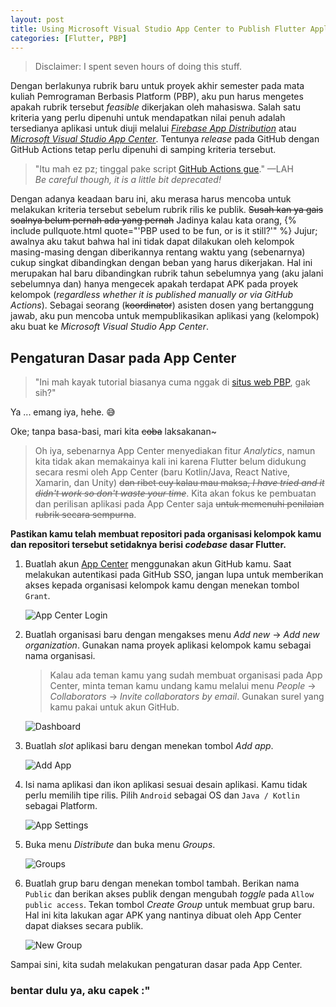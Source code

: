 ```yaml
---
layout: post
title: Using Microsoft Visual Studio App Center to Publish Flutter Applications
categories: [Flutter, PBP]
---
```


> Disclaimer: I spent seven hours of doing this stuff.

Dengan berlakunya rubrik baru untuk proyek akhir semester pada mata kuliah Pemrograman Berbasis Platform (PBP), aku pun harus mengetes apakah rubrik tersebut *feasible* dikerjakan oleh mahasiswa. Salah satu kriteria yang perlu dipenuhi untuk mendapatkan nilai penuh adalah tersedianya aplikasi untuk diuji melalui [*Firebase App Distribution*](https://firebase.google.com/docs/app-distribution) atau [*Microsoft Visual Studio App Center*](https://appcenter.ms/). Tentunya *release* pada GitHub dengan GitHub Actions tetap perlu dipenuhi di samping kriteria tersebut.

> "Itu mah ez pz; tinggal pake script [GitHub Actions gue](https://gist.github.com/determinedguy/68b9a39b49099222f7c4b12eb617c643)." —LAH<br /> *Be careful though, it is a little bit deprecated!*

Dengan adanya keadaan baru ini, aku merasa harus mencoba untuk melakukan kriteria tersebut sebelum rubrik rilis ke publik. ~~Susah kan ya gais soalnya belum pernah ada yang pernah~~ Jadinya kalau kata orang, {% include pullquote.html quote="'PBP used to be fun, or is it still?'" %} Jujur; awalnya aku takut bahwa hal ini tidak dapat dilakukan oleh kelompok masing-masing dengan diberikannya rentang waktu yang (sebenarnya) cukup singkat dibandingkan dengan beban yang harus dikerjakan. Hal ini merupakan hal baru dibandingkan rubrik tahun sebelumnya yang (aku jalani sebelumnya dan) hanya mengecek apakah terdapat APK pada proyek kelompok (*regardless whether it is published manually or via GitHub Actions*). Sebagai seorang (~~koordinator~~) asisten dosen yang bertanggung jawab, aku pun mencoba untuk mempublikasikan aplikasi yang (kelompok) aku buat ke *Microsoft Visual Studio App Center*.

## Pengaturan Dasar pada App Center

> "Ini mah kayak tutorial biasanya cuma nggak di [situs web PBP](https://pbp-fasilkom-ui.github.io/ganjil-2023/), gak sih?"

Ya ... emang iya, hehe. 😅

Oke; tanpa basa-basi, mari kita ~~coba~~ laksakanan~

> Oh iya, sebenarnya App Center menyediakan fitur *Analytics*, namun kita tidak akan memakainya kali ini karena Flutter belum didukung secara resmi oleh App Center (baru Kotlin/Java, React Native, Xamarin, dan Unity) ~~dan ribet cuy kalau mau maksa, *I have tried and it didn't work so don't waste your time*~~. Kita akan fokus ke pembuatan dan perilisan aplikasi pada App Center saja ~~untuk memenuhi penilaian rubrik secara sempurna~~.

**Pastikan kamu telah membuat repositori pada organisasi kelompok kamu dan repositori tersebut setidaknya berisi *codebase* dasar Flutter.**

1. Buatlah akun [App Center](https://appcenter.ms/) menggunakan akun GitHub kamu. Saat melakukan autentikasi pada GitHub SSO, jangan lupa untuk memberikan akses kepada organisasi kelompok kamu dengan menekan tombol `Grant`.

    ![App Center Login](https://i.ibb.co/wzPtQvw/Screenshot-2022-11-19-09-39-01.png)

2. Buatlah organisasi baru dengan mengakses menu *Add new* -> *Add new organization*. Gunakan nama proyek aplikasi kelompok kamu sebagai nama organisasi.

    > Kalau ada teman kamu yang sudah membuat organisasi pada App Center, minta teman kamu undang kamu melalui menu *People* -> *Collaborators* -> *Invite collaborators by email*. Gunakan surel yang kamu pakai untuk akun GitHub.

    ![Dashboard](https://i.ibb.co/N6B952q/Screenshot-2022-11-19-09-41-57.png)

3. Buatlah *slot* aplikasi baru dengan menekan tombol *Add app*.

    ![Add App](https://i.ibb.co/jTQVtZg/Screenshot-2022-11-19-09-44-38.png)

4. Isi nama aplikasi dan ikon aplikasi sesuai desain aplikasi. Kamu tidak perlu memilih tipe rilis. Pilih `Android` sebagai OS dan `Java / Kotlin` sebagai Platform.

    ![App Settings](https://i.ibb.co/jTQVtZg/Screenshot-2022-11-19-09-44-58.png)

5. Buka menu *Distribute* dan buka menu *Groups*.

    ![Groups](https://i.ibb.co/v3BJMSP/Screenshot-2022-11-19-09-49-42.png)

6. Buatlah grup baru dengan menekan tombol tambah. Berikan nama `Public` dan berikan akses publik dengan mengubah *toggle* pada `Allow public access`. Tekan tombol *Create Group* untuk membuat grup baru. Hal ini kita lakukan agar APK yang nantinya dibuat oleh App Center dapat diakses secara publik.

    ![New Group](https://i.ibb.co/6BqpRFk/Screenshot-2022-11-19-10-40-56.png)

Sampai sini, kita sudah melakukan pengaturan dasar pada App Center.

### bentar dulu ya, aku capek :"

